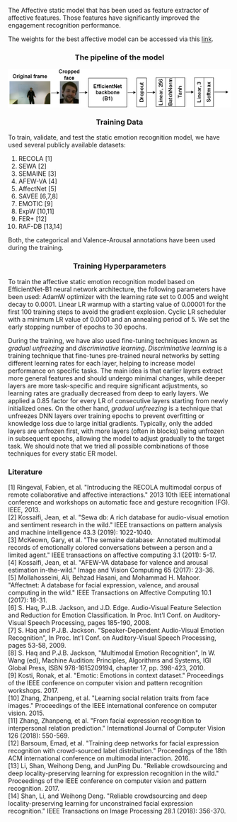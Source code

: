 The Affective static model that has been used as feature extractor of affective features. Those features have significantly improved the engagement recognition performance. 

The weights for the best affective model can be accessed via this [link](https://drive.google.com/drive/folders/16nL_5J9I9MEnJQI34fgRMdSUm9HwfgwX?usp=drive_link).


<h3 align="center"> The pipeline of the model </h3>
<img alt="" align="center" src="https://github.com/DresvyanskiyDenis/engagement-CMM/blob/main/figures/facial_pipeline.png" />

<h3 align="center">Training Data</h3>

To train, validate, and test the static emotion recognition model, we have used several publicly available datasets:
1. RECOLA [1]
2. SEWA [2]
3. SEMAINE [3]
4. AFEW-VA [4]
5. AffectNet [5]
6. SAVEE [6,7,8]
7. EMOTIC [9]
8. ExpW [10,11]
9. FER+ [12]
10. RAF-DB [13,14]

Both, the categorical and Valence-Arousal annotations have been used during the training.

<h3 align="center">Training Hyperparameters</h3>
To train the affective static emotion recognition model based on EfficientNet-B1 neural network architecture, the following parameters have been used:
AdamW optimizer with the learning rate set to 0.005 and weight decay to 0.0001.
Linear LR warmup with a starting value of 0.00001 for the first 100 training steps to avoid the gradient explosion. 
Cyclic LR scheduler with a minimum LR value of 0.0001 and an annealing period of 5. 
We set the early stopping number of epochs to 30 epochs. 

During the training, we have also used fine-tuning techniques known as *gradual unfreezing* and *discriminative learning*.
*Discriminative learning* is a training technique that fine-tunes pre-trained neural networks by setting different learning rates for each layer, helping to increase model performance on specific tasks. The main idea is that earlier layers extract more general features and should undergo minimal changes, while deeper layers are more task-specific and require significant adjustments, so learning rates are gradually decreased from deep to early layers. We applied a 0.85 factor for every LR of consecutive layers starting from newly initialized ones. On the other hand, *gradual unfreezing* is a technique that unfreezes DNN layers over training epochs to prevent overfitting or knowledge loss due to large initial gradients. Typically, only the added layers are unfrozen first, with more layers (often in blocks) being unfrozen in subsequent epochs, allowing the model to adjust gradually to the target task. We should note that we tried all possible combinations of those techniques for every static ER model. 


<h3>Literature</h3>
[1] Ringeval, Fabien, et al. "Introducing the RECOLA multimodal corpus of remote collaborative and affective interactions." 2013 10th IEEE international conference and workshops on automatic face and gesture recognition (FG). IEEE, 2013.<br />
[2] Kossaifi, Jean, et al. "Sewa db: A rich database for audio-visual emotion and sentiment research in the wild." IEEE transactions on pattern analysis and machine intelligence 43.3 (2019): 1022-1040.<br />
[3] McKeown, Gary, et al. "The semaine database: Annotated multimodal records of emotionally colored conversations between a person and a limited agent." IEEE transactions on affective computing 3.1 (2011): 5-17.<br />
[4] Kossaifi, Jean, et al. "AFEW-VA database for valence and arousal estimation in-the-wild." Image and Vision Computing 65 (2017): 23-36.<br />
[5] Mollahosseini, Ali, Behzad Hasani, and Mohammad H. Mahoor. "Affectnet: A database for facial expression, valence, and arousal computing in the wild." IEEE Transactions on Affective Computing 10.1 (2017): 18-31.<br />
[6] S. Haq, P.J.B. Jackson, and J.D. Edge. Audio-Visual Feature Selection and Reduction for Emotion Classification. In Proc. Int'l Conf. on Auditory-Visual Speech Processing, pages 185-190, 2008. <br />
[7] S. Haq and P.J.B. Jackson. "Speaker-Dependent Audio-Visual Emotion Recognition", In Proc. Int'l Conf. on Auditory-Visual Speech Processing, pages 53-58, 2009.<br />
[8] S. Haq and P.J.B. Jackson, "Multimodal Emotion Recognition", In W. Wang (ed), Machine Audition: Principles, Algorithms and Systems, IGI Global Press, ISBN 978-1615209194, chapter 17, pp. 398-423, 2010.<br />
[9] Kosti, Ronak, et al. "Emotic: Emotions in context dataset." Proceedings of the IEEE conference on computer vision and pattern recognition workshops. 2017.<br />
[10] Zhang, Zhanpeng, et al. "Learning social relation traits from face images." Proceedings of the IEEE international conference on computer vision. 2015.<br />
[11] Zhang, Zhanpeng, et al. "From facial expression recognition to interpersonal relation prediction." International Journal of Computer Vision 126 (2018): 550-569.<br />
[12] Barsoum, Emad, et al. "Training deep networks for facial expression recognition with crowd-sourced label distribution." Proceedings of the 18th ACM international conference on multimodal interaction. 2016.<br />
[13] Li, Shan, Weihong Deng, and JunPing Du. "Reliable crowdsourcing and deep locality-preserving learning for expression recognition in the wild." Proceedings of the IEEE conference on computer vision and pattern recognition. 2017.<br />
[14] Shan, Li, and Weihong Deng. "Reliable crowdsourcing and deep locality-preserving learning for unconstrained facial expression recognition." IEEE Transactions on Image Processing 28.1 (2018): 356-370.<br />

